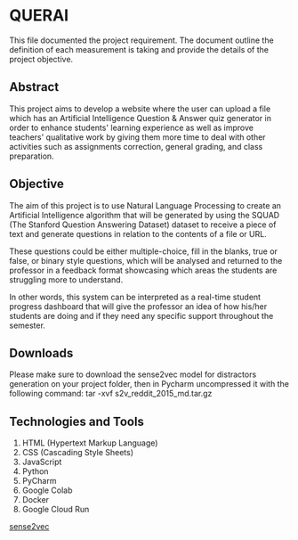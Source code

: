 # QUERAI #

This file documented the project requirement. The document outline the definition of each measurement is taking and provide the details of the project objective.

## Abstract ##
This project aims to develop a website where the user can upload a file which has an Artificial Intelligence Question & Answer quiz generator in order to enhance students' learning experience as well as improve teachers' qualitative work by giving them more time to deal with other activities such as assignments correction, general grading, and class preparation.

## Objective ##
The aim of this project is to use Natural Language Processing to create an Artificial Intelligence algorithm that will be generated by using the SQUAD (The Stanford Question Answering Dataset) dataset to receive a piece of text and generate questions in relation to the contents of a file or URL.

These questions could be either multiple-choice, fill in the blanks, true or false, or binary style questions, which will be analysed and returned to the professor in a feedback format showcasing which areas the students are struggling more to understand.

In other words, this system can be interpreted as a real-time student progress dashboard that will give the professor an idea of how his/her students are doing and if they need any specific support throughout the semester.

## Downloads ##
Please make sure to download the sense2vec model for distractors generation on your project folder,
then in Pycharm uncompressed it with the following command:
tar -xvf  s2v_reddit_2015_md.tar.gz

## Technologies and Tools ##
1. HTML (Hypertext Markup Language)
2. CSS (Cascading Style Sheets)
3. JavaScript
4. Python
5. PyCharm
6. Google Colab
7. Docker
8. Google Cloud Run


[sense2vec](https://github.com/explosion/sense2vec/releases/download/v1.0.0/s2v_reddit_2015_md.tar.gz)
